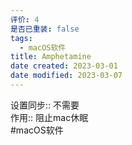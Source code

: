 ```yaml
---
评价: 4
是否已重装: false
tags:
  - macOS软件
title: Amphetamine
date created: 2023-03-01
date modified: 2023-03-07
---
```


设置同步:: 不需要  
作用:: 阻止mac休眠  
#macOS软件
